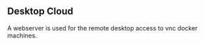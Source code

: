 
Desktop Cloud
--------------

A webserver is used for the remote desktop access to vnc docker machines.

